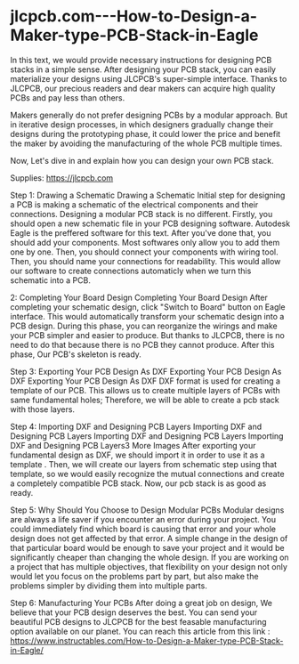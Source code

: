 # jlcpcb.com---How-to-Design-a-Maker-type-PCB-Stack-in-Eagle

In this text, we would provide necessary instructions for designing PCB stacks in a simple sense. After designing your PCB stack, you can easily materialize your designs using JLCPCB's super-simple interface. Thanks to JLCPCB, our precious readers and dear makers can acquire high quality PCBs and pay less than others.

Makers generally do not prefer designing PCBs by a modular approach. But in iterative design processes, in which designers gradually change their designs during the prototyping phase, it could lower the price and benefit the maker by avoiding the manufacturing of the whole PCB multiple times.

Now, Let's dive in and explain how you can design your own PCB stack.

Supplies:
https://jlcpcb.com


Step 1: Drawing a Schematic
Drawing a Schematic
Initial step for designing a PCB is making a schematic of the electrical components and their connections. Designing a modular PCB stack is no different. Firstly, you should open a new schematic file in your PCB designing software. Autodesk Eagle is the preffered software for this text. After you've done that, you should add your components. Most softwares only allow you to add them one by one. Then, you should connect your components with wiring tool. Then, you should name your connections for readability. This would allow our software to create connections automaticly when we turn this schematic into a PCB.

2: Completing Your Board Design
Completing Your Board Design
After completing your schematic design, click "Switch to Board" button on Eagle interface. This would automatically transform your schematic design into a PCB design. During this phase, you can reorganize the wirings and make your PCB simpler and easier to produce. But thanks to JLCPCB, there is no need to do that because there is no PCB they cannot produce. After this phase, Our PCB's skeleton is ready.


Step 3: Exporting Your PCB Design As DXF
Exporting Your PCB Design As DXF
Exporting Your PCB Design As DXF
DXF format is used for creating a template of our PCB. This allows us to create multiple layers of PCBs with same fundamental holes; Therefore, we will be able to create a pcb stack with those layers.


Step 4: Importing DXF and Designing PCB Layers
Importing DXF and Designing PCB Layers
Importing DXF and Designing PCB Layers
Importing DXF and Designing PCB Layers3 More Images
After exporting your fundamental design as DXF, we should import it in order to use it as a template . Then, we will create our layers from schematic step using that template, so we would easily recognize the mutual connections and create a completely compatible PCB stack. Now, our pcb stack is as good as ready.

Step 5: Why Should You Choose to Design Modular PCBs
Modular designs are always a life saver if you encounter an error during your project. You could immediately find which board is causing that error and your whole design does not get affected by that error. A simple change in the design of that particular board would be enough to save your project and it would be significantly cheaper than changing the whole design. If you are working on a project that has multiple objectives, that flexibility on your design not only would let you focus on the problems part by part, but also make the problems simpler by dividing them into multiple parts.


Step 6: Manufacturing Your PCBs
After doing a great job on design, We believe that your PCB design deserves the best. You can send your beautiful PCB designs to JLCPCB for the best feasable manufacturing option available on our planet.
You can reach this article from this link : https://www.instructables.com/How-to-Design-a-Maker-type-PCB-Stack-in-Eagle/
